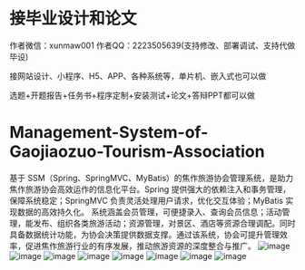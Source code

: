 # 接毕业设计和论文
作者微信：xunmaw001  作者QQ：2223505639(支持修改、部署调试、支持代做毕设)

接网站设计、小程序、H5、APP、各种系统等，单片机、嵌入式也可以做

选题+开题报告+任务书+程序定制+安装测试+论文+答辩PPT都可以做
# Management-System-of-Gaojiaozuo-Tourism-Association
基于 SSM（Spring、SpringMVC、MyBatis）的焦作旅游协会管理系统，是助力焦作旅游协会高效运作的信息化平台。Spring 提供强大的依赖注入和事务管理，保障系统稳定；SpringMVC 负责灵活处理用户请求，优化交互体验；MyBatis 实现数据的高效持久化。  系统涵盖会员管理，可便捷录入、查询会员信息；活动管理，能发布、组织各类旅游活动；资源管理，对景区、酒店等资源合理调配。同时具备数据统计功能，为协会决策提供数据支撑。通过该系统，协会可提升管理效率，促进焦作旅游行业的有序发展，推动旅游资源的深度整合与推广。 
![image](https://github.com/user-attachments/assets/a32e5a60-6018-45a0-a165-c7759b8264d3)
![image](https://github.com/user-attachments/assets/8b284aeb-1c7a-4464-9b11-333670dbd304)
![image](https://github.com/user-attachments/assets/e1a3e8fb-7f4f-4d63-8ed5-87c067b016fa)
![image](https://github.com/user-attachments/assets/b49f872d-aecd-4883-aeed-4b5f78167974)
![image](https://github.com/user-attachments/assets/8395e92f-ebb2-40c5-91cc-26ab6120caa4)
![image](https://github.com/user-attachments/assets/1551e3b4-3840-40d6-bc52-d54b6616faf6)
![image](https://github.com/user-attachments/assets/fb836b2c-df3e-4a18-bf02-4728000c8e5b)
![image](https://github.com/user-attachments/assets/c2c0bc89-a073-4045-83fe-c439da3fe710)
